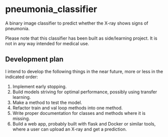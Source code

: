 # pneumonia_classifier

A binary image classifier to predict whether the X-ray shows signs of pneumonia. 

Please note that this classifier has been built as side/learning project. It is not in any way intended for medical use. 

## Development plan

I intend to develop the following things in the near future, more or less in the indicated order:

1. Implement early stopping.
3. Build models striving for optimal performance, possibly using transfer learning.
4. Make a method to test the model.
5. Refactor train and val loop methods into one method.
6. Write proper documentation for classes and methods where it is missing.
3. Build a web app, probably built with flask and Docker or similar tools, where a user can upload an X-ray and get a prediction.
